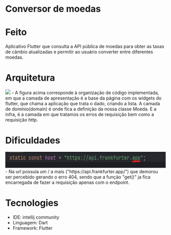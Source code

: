 # Conversor de moedas

# Feito
Aplicativo Flutter que consulta a API pública de moedas para obter as taxas de câmbio atualizadas e permitir ao usuário converter entre diferentes moedas.

# Arquitetura
<img src="./assets/estágioomnisaude.jpg" height="400"/>
- A figura acima corresponde à organização de código implementada, em que a camada de apresentação é a base da página com os widgets do flutter, que chama a aplicação que trata o dado, criando a lista. A camada de domínio(domain) é onde fica a definição da nossa classe Moeda. E a infra, é a camada em que tratamos os erros de requisição bem como a requisição http.

# Dificuldades
<img src="./assets/url.jpg" height="50"/>
- Na url possuía um / a mais ("https://api.frankfurter.app/") que demorou ser percebido gerando o erro 404, sendo que a função "get()" ja fica encarregada de fazer a requisição apenas com o endpoint.

# Tecnologies

- IDE: intellij community
- Linguagem: Dart
- Framework: Flutter

